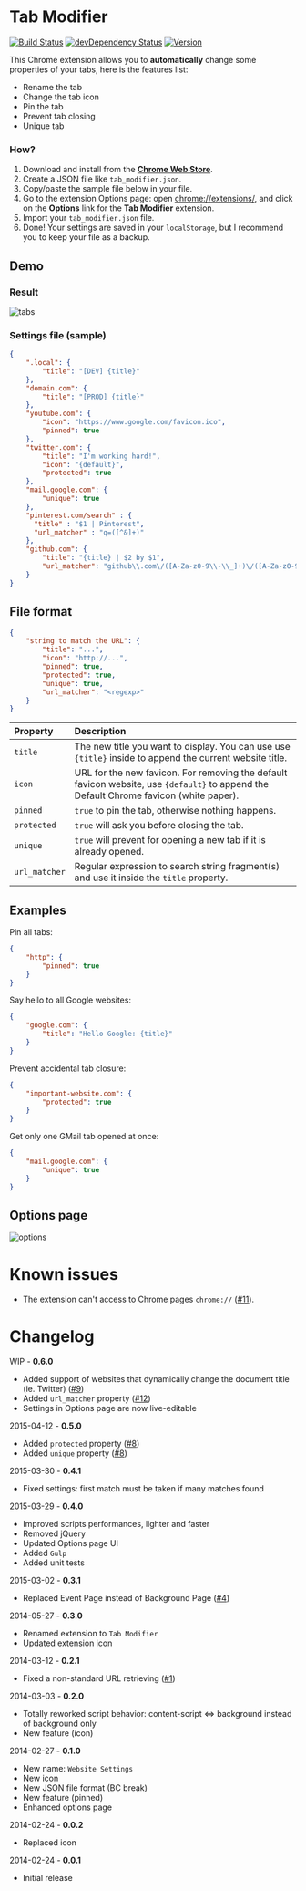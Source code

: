 # Tab Modifier

[![Build Status](http://img.shields.io/travis/sylouuu/chrome-tab-modifier.svg?style=flat)](https://travis-ci.org/sylouuu/chrome-tab-modifier)
[![devDependency Status](http://img.shields.io/david/dev/sylouuu/chrome-tab-modifier.svg?style=flat)](https://david-dm.org/sylouuu/chrome-tab-modifier#info=devDependencies)
[![Version](http://img.shields.io/npm/v/chrome-tab-modifier.svg?style=flat)](https://www.npmjs.org/package/chrome-tab-modifier)

This Chrome extension allows you to **automatically** change some properties of your tabs, here is the features list:

* Rename the tab
* Change the tab icon
* Pin the tab
* Prevent tab closing
* Unique tab

### How?

1. Download and install from the **[Chrome Web Store](https://chrome.google.com/webstore/detail/hcbgadmbdkiilgpifjgcakjehmafcjai/)**.
2. Create a JSON file like `tab_modifier.json`.
2. Copy/paste the sample file below in your file.
3. Go to the extension Options page: open [chrome://extensions/](chrome://extensions/), and click on the **Options** link for the **Tab Modifier** extension.
4. Import your `tab_modifier.json` file.
5. Done! Your settings are saved in your `localStorage`, but I recommend you to keep your file as a backup.

## Demo

### Result

<img src="https://raw.github.com/sylouuu/chrome-tab-modifier/master/screenshots/tabs.png" alt="tabs">

### Settings file (sample)

```json
{
    ".local": {
        "title": "[DEV] {title}"
    },
    "domain.com": {
        "title": "[PROD] {title}"
    },
    "youtube.com": {
        "icon": "https://www.google.com/favicon.ico",
        "pinned": true
    },
    "twitter.com": {
        "title": "I'm working hard!",
        "icon": "{default}",
        "protected": true
    },
    "mail.google.com": {
        "unique": true
    },
    "pinterest.com/search" : {
      "title" : "$1 | Pinterest",
      "url_matcher" : "q=([^&]+)"
    },
    "github.com": {
        "title": "{title} | $2 by $1",
        "url_matcher": "github\\.com\/([A-Za-z0-9\\-\\_]+)\/([A-Za-z0-9\\-\\_]+)"
    }
}
```

## File format

```json
{
    "string to match the URL": {
        "title": "...",
        "icon": "http://...",
        "pinned": true,
        "protected": true,
        "unique": true,
        "url_matcher": "<regexp>"
    }
}
```

| Property      | Description                                               |
| :------------ | :-------------------------------------------------------- |
| `title`       | The new title you want to display. You can use use `{title}` inside to append the current website title. |
| `icon`        | URL for the new favicon. For removing the default favicon website, use `{default}` to append the Default Chrome favicon (white paper). |
| `pinned`      | `true` to pin the tab, otherwise nothing happens. |
| `protected`   | `true` will ask you before closing the tab. |
| `unique`      | `true` will prevent for opening a new tab if it is already opened. |
| `url_matcher` | Regular expression to search string fragment(s) and use it inside the `title` property. |

## Examples

Pin all tabs:

```json
{
    "http": {
        "pinned": true
    }
}
```

Say hello to all Google websites:

```json
{
    "google.com": {
        "title": "Hello Google: {title}"
    }
}
```

Prevent accidental tab closure:

```json
{
    "important-website.com": {
        "protected": true
    }
}
```

Get only one GMail tab opened at once:

```json
{
    "mail.google.com": {
        "unique": true
    }
}
```

## Options page

<img src="https://raw.githubusercontent.com/sylouuu/chrome-tab-modifier/master/screenshots/options.png" alt="options">

# Known issues

* The extension can't access to Chrome pages `chrome://` ([#11](https://github.com/sylouuu/chrome-tab-modifier/issues/11)).

# Changelog

WIP - **0.6.0**

* Added support of websites that dynamically change the document title (ie. Twitter) ([#9](https://github.com/sylouuu/chrome-tab-modifier/issues/9))
* Added `url_matcher` property ([#12](https://github.com/sylouuu/chrome-tab-modifier/issues/12))
* Settings in Options page are now live-editable

2015-04-12 - **0.5.0**

* Added `protected` property ([#8](https://github.com/sylouuu/chrome-tab-modifier/issues/8))
* Added `unique` property ([#8](https://github.com/sylouuu/chrome-tab-modifier/issues/8))

2015-03-30 - **0.4.1**

* Fixed settings: first match must be taken if many matches found

2015-03-29 - **0.4.0**

* Improved scripts performances, lighter and faster
* Removed jQuery
* Updated Options page UI
* Added `Gulp`
* Added unit tests

2015-03-02 - **0.3.1**

* Replaced Event Page instead of Background Page ([#4](https://github.com/sylouuu/chrome-tab-modifier/issues/4))

2014-05-27 - **0.3.0**

* Renamed extension to `Tab Modifier`
* Updated extension icon

2014-03-12 - **0.2.1**

* Fixed a non-standard URL retrieving ([#1](https://github.com/sylouuu/chrome-tab-modifier/issues/1))

2014-03-03 - **0.2.0**

* Totally reworked script behavior: content-script <=> background instead of background only
* New feature (icon)

2014-02-27 - **0.1.0**

* New name: `Website Settings`
* New icon
* New JSON file format (BC break)
* New feature (pinned)
* Enhanced options page

2014-02-24 - **0.0.2**

* Replaced icon

2014-02-24 - **0.0.1**

* Initial release
